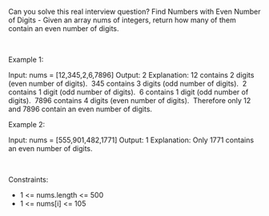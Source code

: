 Can you solve this real interview question? Find Numbers with Even Number of Digits - Given an array nums of integers, return how many of them contain an even number of digits.

 

Example 1:


Input: nums = [12,345,2,6,7896]
Output: 2
Explanation: 
12 contains 2 digits (even number of digits). 
345 contains 3 digits (odd number of digits). 
2 contains 1 digit (odd number of digits). 
6 contains 1 digit (odd number of digits). 
7896 contains 4 digits (even number of digits). 
Therefore only 12 and 7896 contain an even number of digits.


Example 2:


Input: nums = [555,901,482,1771]
Output: 1 
Explanation: 
Only 1771 contains an even number of digits.


 

Constraints:

 * 1 <= nums.length <= 500
 * 1 <= nums[i] <= 105